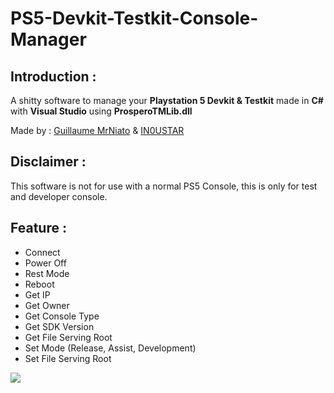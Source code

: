 # PS5-Devkit-Testkit-Console-Manager


<h2>Introduction : </h2>

<p>A shitty software to manage your <b>Playstation 5 Devkit & Testkit</b> made in <b>C#</b> with <b>Visual Studio</b> using <b>ProsperoTMLib.dll</b></p>
<p>Made by :  <a href="https://twitter.com/ImMrNiato">Guillaume MrNiato</a> & <a href="https://twitter.com/IN0USTAR">IN0USTAR</a></p>


<h2>Disclaimer :</h2>
<p>This software is not for use with a normal PS5 Console, this is only for test and developer console.</p>

<h2>Feature :</h2>
<ul>
  <li>Connect</li>
  <li>Power Off</li>
  <li>Rest Mode</li>
  <li>Reboot</li>
  <li>Get IP</li>
  <li>Get Owner</li>
  <li>Get Console Type</li>
  <li>Get SDK Version</li>
  <li>Get File Serving Root</li>
  <li>Set Mode (Release, Assist, Development)</li>
  <li>Set File Serving Root</li>
</ul>


<img src="https://zupimages.net/up/22/09/cwbq.png">
